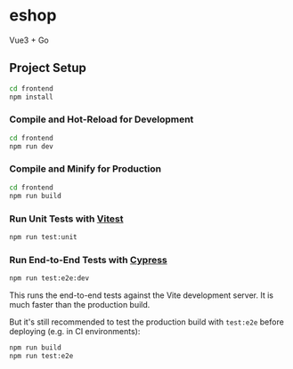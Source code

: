 # eshop

Vue3 + Go


## Project Setup

```sh
cd frontend
npm install
```

### Compile and Hot-Reload for Development

```sh
cd frontend
npm run dev
```

### Compile and Minify for Production

```sh
cd frontend
npm run build
```

### Run Unit Tests with [Vitest](https://vitest.dev/)

```sh
npm run test:unit
```

### Run End-to-End Tests with [Cypress](https://www.cypress.io/)

```sh
npm run test:e2e:dev
```

This runs the end-to-end tests against the Vite development server.
It is much faster than the production build.

But it's still recommended to test the production build with `test:e2e` before deploying (e.g. in CI environments):

```sh
npm run build
npm run test:e2e
```

